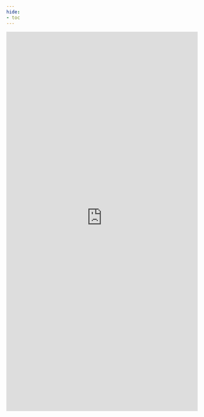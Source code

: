 ```yaml
---
hide:
- toc
---
```


<!--<embed type="text/html" src="https://playground.open-rpc.org/?schemaUrl=https://raw.githubusercontent.com/0xPolygon/polygon-docs/3eb44779e7380e91e5c92f160424159a3da1bdba/docs/zkEVM/api/zkevm.openrpc.json?uiSchema[appBar][ui:input]=false&uiSchema[appBar][ui:splitView]=false" width="100%" height="1000px">-->

<embed type="text/html" src="https://raw.githubusercontent.com/0xPolygon/polygon-docs/main/docs/learn/agglayer.md" width="100%" height="1000px">
